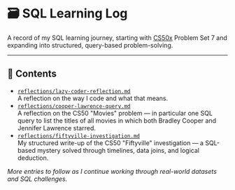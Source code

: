 # 🗃️ SQL Learning Log

A record of my SQL learning journey, starting with [CS50x](https://cs50.harvard.edu/x) Problem Set 7 and expanding into structured, query-based problem-solving.

---

## 📁 Contents

- [`reflections/lazy-coder-reflection.md`](reflections/lazy-coder-reflection.md)  
  A reflection on the way I code and what that means.
- [`reflections/cooper-lawrence-query.md`](reflections/cooper-lawrence-query.md)  
  A reflection on the CS50 "Movies" problem — in particular one SQL query to list the titles of all movies in which both Bradley Cooper and Jennifer Lawrence starred.
- [`reflections/fiftyville-investigation.md`](reflections/fiftyville-investigation.md)  
  My structured write-up of the CS50 "Fiftyville" investigation — a SQL-based mystery solved through timelines, data joins, and logical deduction.
  
*More entries to follow as I continue working through real-world datasets and SQL challenges.*

